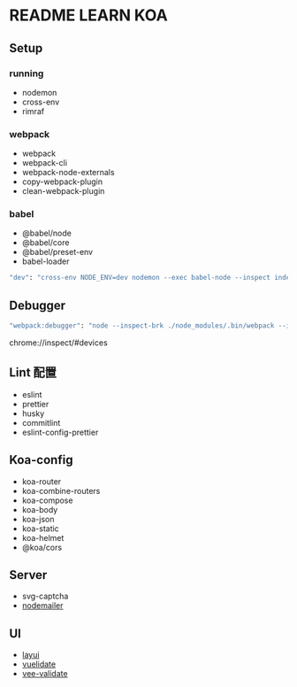 # README LEARN KOA

## Setup

### running

- nodemon
- cross-env
- rimraf

### webpack

- webpack
- webpack-cli
- webpack-node-externals
- copy-webpack-plugin
- clean-webpack-plugin

### babel

- @babel/node
- @babel/core
- @babel/preset-env
- babel-loader

```bash
"dev": "cross-env NODE_ENV=dev nodemon --exec babel-node --inspect index.js",
```

## Debugger

```bash
"webpack:debugger": "node --inspect-brk ./node_modules/.bin/webpack --inline --progress"

```

chrome://inspect/#devices

## Lint 配置

- eslint
- prettier
- husky
- commitlint
- eslint-config-prettier

## Koa-config

- koa-router
- koa-combine-routers
- koa-compose
- koa-body
- koa-json
- koa-static
- koa-helmet
- @koa/cors

## Server

- svg-captcha
- [nodemailer](https://www.npmjs.com/package/nodemailer)

## UI

- [layui](https://layui.itze.cn/)
- [vuelidate](https://github.com/vuelidate/vuelidate)
- [vee-validate](https://github.com/logaretm/vee-validate)
